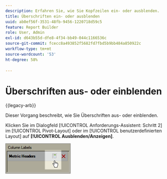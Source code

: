 ```yaml
---
description: Erfahren Sie, wie Sie Kopfzeilen ein- oder ausblenden.
title: Überschriften ein- oder ausblenden
uuid: ab0ef56f-3531-48fb-9456-1220718d59c5
feature: Report Builder
role: User, Admin
exl-id: d643b55d-dfe8-4f34-bb49-044c1166536c
source-git-commit: fcecc8a493852f5682fd7fbd5b9bb484a850922c
workflow-type: tm+mt
source-wordcount: '53'
ht-degree: 58%

---
```


# Überschriften aus- oder einblenden

{{legacy-arb}}

Dieser Vorgang beschreibt, wie Sie Überschriften aus- oder einblenden.

Klicken Sie im Dialogfeld [!UICONTROL Anforderungs-Assistent: Schritt 2] im [!UICONTROL Pivot-Layout] oder im [!UICONTROL benutzerdefinierten Layout] auf **[!UICONTROL Ausblenden/Anzeigen]**.

![Screenshot mit dem Symbol &quot;Ausblenden/Anzeigen&quot;für Metrikkopfzeilen.](assets/hide_show_header.png)
